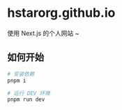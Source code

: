 hstarorg.github.io
==================

使用 Next.js 的个人网站 ~

## 如何开始

```bash
# 安装依赖
pnpm i

# 运行 DEV 环境
pnpm run dev
```